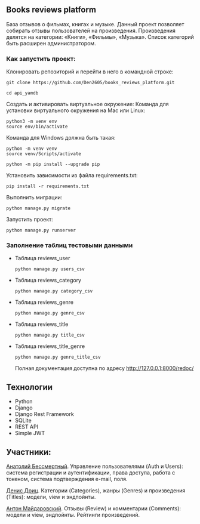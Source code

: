 ## Books reviews platform
База отзывов о фильмах, книгах и музыке. 
Данный проект позволяет собирать отзывы пользователей на произведения. 
Произведения делятся на категории: «Книги», «Фильмы», «Музыка». 
Список категорий быть расширен администратором.

### Как запустить проект:
Клонировать репозиторий и перейти в него в командной строке:
```
git clone https://github.com/Den2605/books_reviews_platform.git
```
```
cd api_yamdb
```
Cоздать и активировать виртуальное окружение:
Команда для установки виртуального окружения на Mac или Linux:
```
python3 -m venv env
source env/bin/activate
```
Команда для Windows должна быть такая:
```
python -m venv venv
source venv/Scripts/activate
```
```
python -m pip install --upgrade pip
```
Установить зависимости из файла requirements.txt:
```
pip install -r requirements.txt
```
Выполнить миграции:

```
python manage.py migrate
```
Запустить проект:
```
python manage.py runserver
```

### Заполнение таблиц тестовыми данными 
* Таблица reviews_user
  ```
  python manage.py users_csv
  ```
* Таблица reviews_category
  ```
  python manage.py category_csv
  ```
* Таблица reviews_genre
  ```
  python manage.py genre_csv
  ```
* Таблица reviews_title
  ```
  python manage.py title_csv
  ```
* Таблица reviews_title_genre
  ```
  python manage.py genre_title_csv
  ```
  Полная документация доступна по адресу http://127.0.0.1:8000/redoc/

## Технологии
- Python
- Django
- Django Rest Framework
- SQLite
- REST API
- Simple JWT
  
## Участники:

[Анатолий Бессмертный](https://github.com/AnatoliiBessmertnyi). 
Управление пользователями (Auth и Users): система регистрации и аутентификации, права доступа, работа с токеном, система подтверждения e-mail, поля.

[Денис Дриц](https://github.com/Den2605). 
Категории (Categories), жанры (Genres) и произведения (Titles): модели, view и эндпойнты.

[Антон Майдаровский](https://github.com/antonvm26). 
Отзывы (Review) и комментарии (Comments): модели и view, эндпойнты. Рейтинги произведений.
